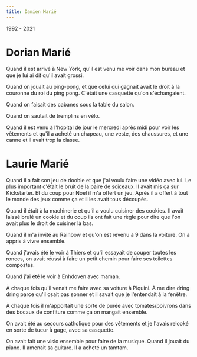 ```yaml
---
title: Damien Marié
---
```


1992 - 2021

# Dorian Marié

Quand il est arrivé à New York, qu'il est venu me voir dans mon bureau et que je lui ai dit qu'il avait grossi.

Quand on jouait au ping-pong, et que celui qui gagnait avait le droit à la couronne du roi du ping pong. C'était une casquette qu'on s'échangaient.

Quand on faisait des cabanes sous la table du salon.

Quand on sautait de tremplins en vélo.

Quand il est venu à l'hopital de jour le mercredi après midi pour voir les vêtements et qu'il a acheté un chapeau, une veste, des chaussures, et une canne et il avait trop la classe.

# Laurie Marié

Quand il a fait son jeu de dooble et que j'ai voulu faire une vidéo avec lui. Le plus important c'était le bruit de la paire de sciceaux. Il avait mis ça sur Kickstarter. Et du coup pour Noel il m'a offert un jeu. Après il a offert à tout le monde des jeux comme ça et il les avait tous découpés.

Quand il était à la machinerie et qu'il a voulu cuisiner des cookies. Il avait laissé brulé un cookie et du coup ils ont fait une règle pour dire que l'on avait plus le droit de cuisiner là bas.

Quand il m'a invité au Rainbow et qu'on est revenu à 9 dans la voiture. On a appris à vivre ensemble.

Quand j'avais été le voir à Thiers et qu'il essayait de couper toutes les ronces, on avait réussi à faire un petit chemin pour faire ses toilettes compostes.

Quand j'ai été le voir à Enhdoven avec maman.

À chaque fois qu'il venait me faire avec sa voiture à Piquini. À me dire dring dring parce qu'il osait pas sonner et il savait que je l'entendait à la fenêtre.

À chaque fois il m'apportait une sorte de purée avec tomates/poivrons dans des bocaux de confiture comme ça on mangait ensemble.

On avait été au secours catholique pour des vêtements et je l'avais relooké en sorte de tueur à gage, avec sa casquette.

On avait fait une visio ensemble pour faire de la musique. Quand il jouait du piano. Il amenait sa guitare. Il a acheté un tamtam.
